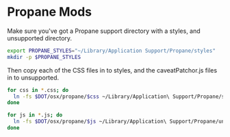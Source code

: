 # Propane Mods

Make sure you've got a Propane support directory with a styles, and
unsupported directory.

``` sh
export PROPANE_STYLES="~/Library/Application Support/Propane/styles"
mkdir -p $PROPANE_STYLES
```

Then copy each of the CSS files in to styles, and the caveatPatchor.js
files in to unsupported.

``` sh
for css in *.css; do
  ln -fs $DOT/osx/propane/$css ~/Library/Application\ Support/Propane/styles/
done

for js in *.js; do
  ln -fs $DOT/osx/propane/$js ~/Library/Application\ Support/Propane/unsupported/
done
```
